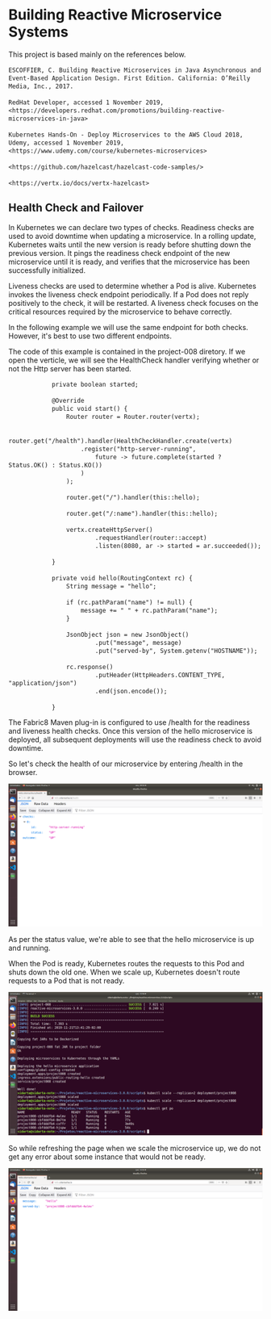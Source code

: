 # Building Reactive Microservice Systems

This project is based mainly on the references below.

    ESCOFFIER, C. Building Reactive Microservices in Java Asynchronous and Event-Based Application Design. First Edition. California: O’Reilly Media, Inc., 2017.

    RedHat Developer, accessed 1 November 2019, <https://developers.redhat.com/promotions/building-reactive-microservices-in-java>

    Kubernetes Hands-On - Deploy Microservices to the AWS Cloud 2018, Udemy, accessed 1 November 2019, <https://www.udemy.com/course/kubernetes-microservices>

    <https://github.com/hazelcast/hazelcast-code-samples/>

    <https://vertx.io/docs/vertx-hazelcast>



## Health Check and Failover

In Kubernetes we can declare two types of checks. Readiness checks are used to avoid downtime when updating a microservice. In a rolling update, Kubernetes waits until the new version is ready before shutting down the previous version. It pings the readiness check endpoint of the new microservice until it is ready, and verifies that the microservice has been successfully initialized.

Liveness checks are used to determine whether a Pod is alive. Kubernetes invokes the liveness check endpoint periodically. If a Pod does not reply positively to the check, it will be restarted. A liveness check focuses on the critical resources required by the microservice to behave correctly.

In the following example we will use the same endpoint for both checks. However, it's best to use two different endpoints.

The code of this example is contained in the project-008 diretory. If we open the verticle, we will see the HealthCheck handler verifying whether or not the Http server has been started.


                private boolean started;

                @Override
                public void start() {
                    Router router = Router.router(vertx);

                    router.get("/health").handler(HealthCheckHandler.create(vertx)
                        .register("http-server-running",
                            future -> future.complete(started ? Status.OK() : Status.KO())
                        )
                    );

                    router.get("/").handler(this::hello);

                    router.get("/:name").handler(this::hello);

                    vertx.createHttpServer()
                            .requestHandler(router::accept)
                            .listen(8080, ar -> started = ar.succeeded());

                }

                private void hello(RoutingContext rc) {
                    String message = "hello";
                    
                    if (rc.pathParam("name") != null) {
                        message += " " + rc.pathParam("name");
                    }

                    JsonObject json = new JsonObject()
                            .put("message", message)
                            .put("served-by", System.getenv("HOSTNAME"));

                    rc.response()
                            .putHeader(HttpHeaders.CONTENT_TYPE, "application/json")
                            .end(json.encode());

                }

The Fabric8 Maven plug-in is configured to use /health for the readiness and    liveness health checks. Once this version of the hello microservice is deployed, all subsequent deployments will use the readiness check to avoid downtime.

So let's check the health of our microservice by entering /health in the browser.

![](images/Captura-de-tela-de-2019-11-22-09-35-46.png "Checking the health of hello microservice")

As per the status value, we're able to see that the hello microservice is up and running. 

When the Pod is ready, Kubernetes routes the requests to this Pod and shuts down the old one. When we scale up, Kubernetes doesn't route requests to a Pod that is not ready.

![](images/Captura-de-tela-de-2019-11-21-12-46-15.png "Scaling up up to 4 Pods")

So while refreshing the page when we scale the microservice up, we do not get any error about some instance that would not be ready.

![](images/Captura-de-tela-de-2019-11-21-12-52-53.png "Call hello microservice from the browser")